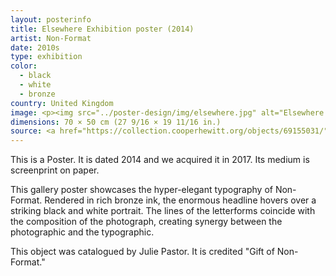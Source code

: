 ```yaml
---
layout: posterinfo
title: Elsewhere Exhibition poster (2014)
artist: Non-Format
date: 2010s
type: exhibition
color: 
  - black
  - white
  - bronze
country: United Kingdom
image: <p><img src="../poster-design/img/elsewhere.jpg" alt="Elsewhere Exhibit poster"/></p>
dimensions: 70 × 50 cm (27 9/16 × 19 11/16 in.)
source: <a href="https://collection.cooperhewitt.org/objects/69155031/"> https://collection.cooperhewitt.org/objects/69155031/ </a>
---
```


<p> This is a Poster. It is dated 2014 and we acquired it in 2017. Its medium is screenprint on paper. </p>

<p> This gallery poster showcases the hyper-elegant typography of Non-Format. Rendered in rich bronze ink, the enormous headline hovers over a striking black and white portrait. The lines of the letterforms coincide with the composition of the photograph, creating synergy between the photographic and the typographic. </p>

<p> This object was catalogued by Julie Pastor. It is credited "Gift of Non-Format." </p>